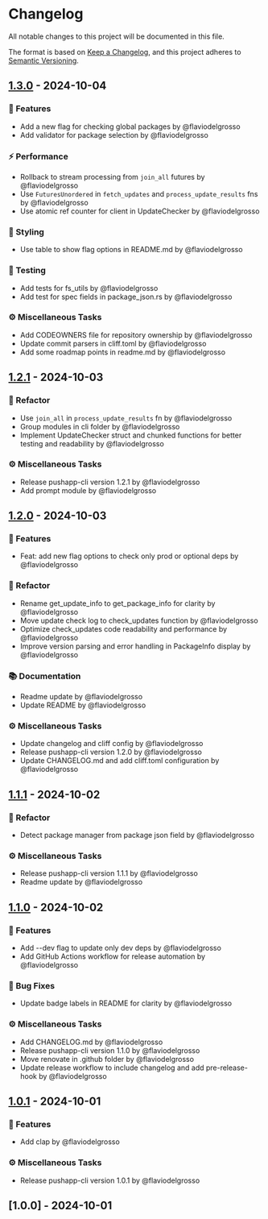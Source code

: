 # Changelog

All notable changes to this project will be documented in this file.

The format is based on [Keep a Changelog](https://keepachangelog.com/en/1.0.0/),
and this project adheres to [Semantic Versioning](https://semver.org/spec/v2.0.0.html).

## [1.3.0] - 2024-10-04

### <!-- 0 -->🚀 Features
- Add a new flag for checking global packages by @flaviodelgrosso
- Add validator for package selection by @flaviodelgrosso

### <!-- 4 -->⚡ Performance
- Rollback to stream processing from `join_all` futures by @flaviodelgrosso
- Use `FuturesUnordered` in `fetch_updates` and `process_update_results` fns by @flaviodelgrosso
- Use atomic ref counter for client in UpdateChecker by @flaviodelgrosso

### <!-- 5 -->🎨 Styling
- Use table to show flag options in README.md by @flaviodelgrosso

### <!-- 6 -->🧪 Testing
- Add tests for fs_utils by @flaviodelgrosso
- Add test for spec fields in package_json.rs by @flaviodelgrosso

### <!-- 7 -->⚙️ Miscellaneous Tasks
- Add CODEOWNERS file for repository ownership by @flaviodelgrosso
- Update commit parsers in cliff.toml by @flaviodelgrosso
- Add some roadmap points in readme.md by @flaviodelgrosso

## [1.2.1] - 2024-10-03

### <!-- 2 -->🚜 Refactor
- Use `join_all` in `process_update_results` fn by @flaviodelgrosso
- Group modules in cli folder by @flaviodelgrosso
- Implement UpdateChecker struct and chunked functions for better testing and readability by @flaviodelgrosso

### <!-- 7 -->⚙️ Miscellaneous Tasks
- Release pushapp-cli version 1.2.1 by @flaviodelgrosso
- Add prompt module by @flaviodelgrosso

## [1.2.0] - 2024-10-03

### <!-- 0 -->🚀 Features
- Feat: add new flag options to check only prod or optional deps by @flaviodelgrosso

### <!-- 2 -->🚜 Refactor
- Rename get_update_info to get_package_info for clarity by @flaviodelgrosso
- Move update check log to check_updates function by @flaviodelgrosso
- Optimize check_updates code readability and performance by @flaviodelgrosso
- Improve version parsing and error handling in PackageInfo display by @flaviodelgrosso

### <!-- 3 -->📚 Documentation
- Readme update by @flaviodelgrosso
- Update README by @flaviodelgrosso

### <!-- 7 -->⚙️ Miscellaneous Tasks
- Update changelog and cliff config by @flaviodelgrosso
- Release pushapp-cli version 1.2.0 by @flaviodelgrosso
- Update CHANGELOG.md and add cliff.toml configuration by @flaviodelgrosso

## [1.1.1] - 2024-10-02

### <!-- 2 -->🚜 Refactor
- Detect package manager from package json field by @flaviodelgrosso

### <!-- 7 -->⚙️ Miscellaneous Tasks
- Release pushapp-cli version 1.1.1 by @flaviodelgrosso
- Readme update by @flaviodelgrosso

## [1.1.0] - 2024-10-02

### <!-- 0 -->🚀 Features
- Add --dev flag to update only dev deps by @flaviodelgrosso
- Add GitHub Actions workflow for release automation by @flaviodelgrosso

### <!-- 1 -->🐛 Bug Fixes
- Update badge labels in README for clarity by @flaviodelgrosso

### <!-- 7 -->⚙️ Miscellaneous Tasks
- Add CHANGELOG.md by @flaviodelgrosso
- Release pushapp-cli version 1.1.0 by @flaviodelgrosso
- Move renovate in .github folder by @flaviodelgrosso
- Update release workflow to include changelog and add pre-release-hook by @flaviodelgrosso

## [1.0.1] - 2024-10-01

### <!-- 0 -->🚀 Features
- Add clap by @flaviodelgrosso

### <!-- 7 -->⚙️ Miscellaneous Tasks
- Release pushapp-cli version 1.0.1 by @flaviodelgrosso

## [1.0.0] - 2024-10-01

[1.3.0]: https://github.com/flaviodelgrosso/pushapp/compare/v1.2.1..1.3.0
[1.2.1]: https://github.com/flaviodelgrosso/pushapp/compare/v1.2.0..v1.2.1
[1.2.0]: https://github.com/flaviodelgrosso/pushapp/compare/v1.1.1..v1.2.0
[1.1.1]: https://github.com/flaviodelgrosso/pushapp/compare/v1.1.0..v1.1.1
[1.1.0]: https://github.com/flaviodelgrosso/pushapp/compare/v1.0.1..v1.1.0
[1.0.1]: https://github.com/flaviodelgrosso/pushapp/compare/v1.0.0..v1.0.1

<!-- generated by git-cliff -->
